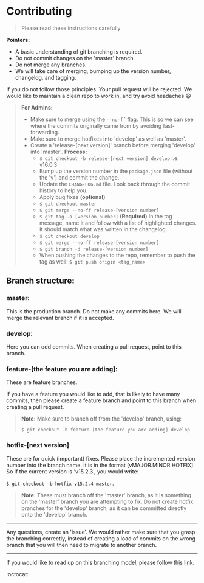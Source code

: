 # Contributing

> Please read these instructions carefully

**Pointers:**

- A basic understanding of git branching is required.
- Do not commit changes on the 'master' branch.
- Do not merge any branches.
- We will take care of merging, bumping up the version number, changelog, and tagging.

If you do not follow those principles. Your pull request will be rejected. We would like to maintain a clean repo to work in, and try avoid headaches :laughing:

> **For Admins:**
> - Make sure to merge using the `--no-ff` flag. This is so we can see where the commits originally came from by avoiding fast-forwarding.
> - Make sure to merge hotfixes into 'develop' as well as 'master'.
> - Create a 'release-[next version]' branch before merging 'develop' into 'master'.
>   **Process:**
>   - `$ git checkout -b release-[next version] develop` i.e. v16.0.3
>   - Bump up the version number in the `package.json` file (without the 'v') and commit the change.
>   - Update the `CHANGELOG.md` file. Look back through the commit history to help you.
>   - Apply bug fixes **(optional)**
>   - `$ git checkout master`
>   - `$ git merge --no-ff release-[version number]`
>   - `$ git tag -a [version number]` **(Required)** In the tag message, name it and follow with a list of highlighted changes. It should match what was written in the changelog.
>   - `$ git checkout develop`
>   - `$ git merge --no-ff release-[version number]`
>   - `$ git branch -d release-[version number]`
>   - When pushing the changes to the repo, remember to push the tag as well:
>     `$ git push origin <tag_name>`

## Branch structure:

### master:

This is the production branch. Do not make any commits here. We will merge the relevant branch if it is accepted.

### develop:

Here you can odd commits. When creating a pull request, point to this branch.

### feature-[the feature you are adding]:

These are feature branches.

If you have a feature you would like to add, that is likely to have many commits, then please create a feature branch and point to this branch when creating a pull request.

> **Note:**
> Make sure to branch off from the 'develop' branch, using:
>
> `$ git checkout -b feature-[the feature you are adding] develop`

### hotfix-[next version]

These are for quick (important) fixes. Please place the incremented version number into the branch name. It is in the format [vMAJOR.MINOR.HOTFIX]. So if the current version is 'v15.2.3', you would write:

`$ git checkout -b hotfix-v15.2.4 master`.

> **Note:**
> These must branch off the 'master' branch, as it is something on the 'master' branch you are attempting to fix. Do not create hotfix branches for the 'develop' branch, as it can be committed directly onto the 'develop' branch.

---

Any questions, create an 'issue'. We would rather make sure that you grasp the branching correctly, instead of creating a load of commits on the wrong branch that you will then need to migrate to another branch.

---

If you would like to read up on this branching model, please follow [this link][1].

:octocat:

[1]: http://nvie.com/posts/a-successful-git-branching-model/
